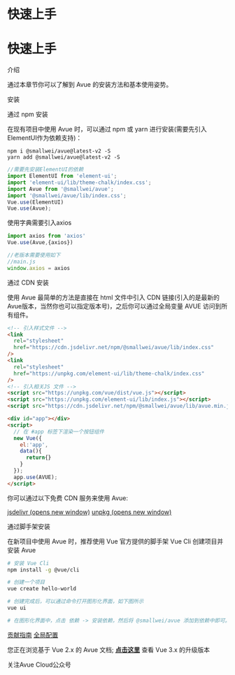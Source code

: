 快速上手
====

快速上手
========================================================================================

介绍

通过本章节你可以了解到 Avue 的安装方法和基本使用姿势。

安装

通过 npm 安装

在现有项目中使用 Avue 时，可以通过 npm 或 yarn 进行安装(需要先引入ElementUI作为依赖支持)：

    npm i @smallwei/avue@latest-v2 -S
    yarn add @smallwei/avue@latest-v2 -S

```js
//需要先安装ElementUI的依赖
import ElementUI from 'element-ui';
import 'element-ui/lib/theme-chalk/index.css';
import Avue from '@smallwei/avue';
import '@smallwei/avue/lib/index.css';
Vue.use(ElementUI)
Vue.use(Avue);
```

使用字典需要引入axios

```js
import axios from 'axios'
Vue.use(Avue,{axios})

//老版本需要使用如下
//main.js
window.axios = axios
```

通过 CDN 安装

使用 Avue 最简单的方法是直接在 html 文件中引入 CDN 链接(引入的是最新的Avue版本，当然你也可以指定版本号)，之后你可以通过全局变量 AVUE 访问到所有组件。

```html
<!-- 引入样式文件 -->
<link
  rel="stylesheet"
  href="https://cdn.jsdelivr.net/npm/@smallwei/avue/lib/index.css"
/>
<link 
  rel="stylesheet" 
  href="https://unpkg.com/element-ui/lib/theme-chalk/index.css"
/>
<!-- 引入相关JS 文件 -->
<script src="https://unpkg.com/vue/dist/vue.js"></script>
<script src="https://unpkg.com/element-ui/lib/index.js"></script>
<script src="https://cdn.jsdelivr.net/npm/@smallwei/avue/lib/avue.min.js"></script>

<div id="app"></div>
<script>
  // 在 #app 标签下渲染一个按钮组件
  new Vue({
    el:'app',
    data(){
      return{}
    }
  });
  app.use(AVUE);
</script>
```

你可以通过以下免费 CDN 服务来使用 Avue:

[jsdelivr (opens new window)](https://www.jsdelivr.com/package/npm/@smallwei/avue) [unpkg (opens new window)](https://unpkg.com/)

通过脚手架安装

在新项目中使用 Avue 时，推荐使用 Vue 官方提供的脚手架 Vue Cli 创建项目并安装 Avue

```bash
# 安装 Vue Cli
npm install -g @vue/cli

# 创建一个项目
vue create hello-world

# 创建完成后，可以通过命令打开图形化界面，如下图所示
vue ui

# 在图形化界面中，点击 依赖 -> 安装依赖，然后将 @smallwei/avue 添加到依赖中即可。
```

[贡献指南](https://v2.avuejs.com/docs/contribution/) [全局配置](https://v2.avuejs.com/docs/global/)

您正在浏览基于 Vue 2.x 的 Avue 文档; **[点击这里](https://avuejs.com/)** 查看 Vue 3.x 的升级版本

关注Avue Cloud公众号